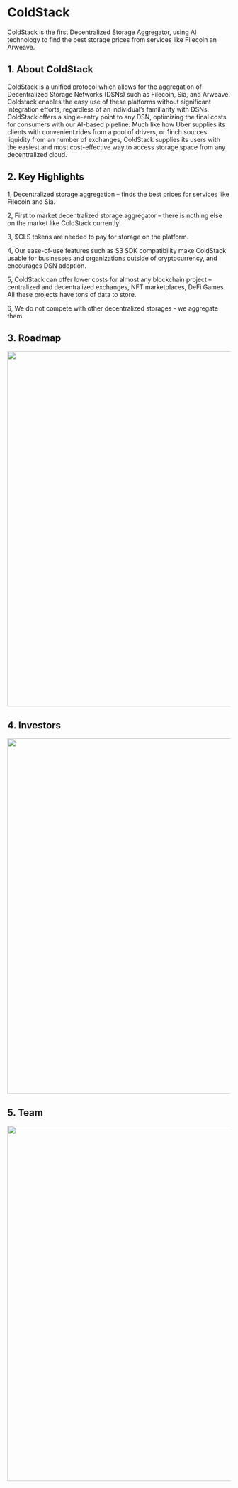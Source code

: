 # ColdStack

ColdStack is the first Decentralized Storage Aggregator, using AI technology to find the best storage prices from services like Filecoin an Arweave.



## 1. About ColdStack

ColdStack is a unified protocol which allows for the aggregation of Decentralized Storage Networks (DSNs) such as Filecoin, Sia, and Arweave. Coldstack enables the easy use of these platforms without significant integration efforts, regardless of an individual’s familiarity with DSNs. ColdStack offers a single-entry point to any DSN, optimizing the final costs for consumers with our AI-based pipeline. Much like how Uber supplies its clients with convenient rides from a pool of drivers, or 1inch sources liquidity from an number of exchanges, ColdStack supplies its users with the easiest and most cost-effective way to access storage space from any decentralized cloud.



## 2. Key Highlights

1, Decentralized storage aggregation – finds the best prices for services like Filecoin and Sia.

2, First to market decentralized storage aggregator – there is nothing else on the market like ColdStack currently!

3, $CLS tokens are needed to pay for storage on the platform.

4, Our ease-of-use features such as S3 SDK compatibility make ColdStack usable for businesses and organizations outside of cryptocurrency, and encourages DSN adoption.

5, ColdStack can offer lower costs for almost any blockchain project – centralized and decentralized exchanges, NFT marketplaces, DeFi Games. All these projects have tons of data to store.

6, We do not compete with other decentralized storages - we aggregate them.



## 3. Roadmap

<img src="https://ic-market-projects.solv.finance/images/CLS/CLS-roadmap.jpg" width="800px" style="margin: 0 auto;" />



## 4. Investors

<img src="https://ic-market-projects.solv.finance/images/CLS/CLS-investors.jpg" width="800px" style="margin: 0 auto;" />


## 5. Team

<img src="https://ic-market-projects.solv.finance/images/CLS/CLS-team.jpg" width="800px" style="margin: 0 auto;" />
